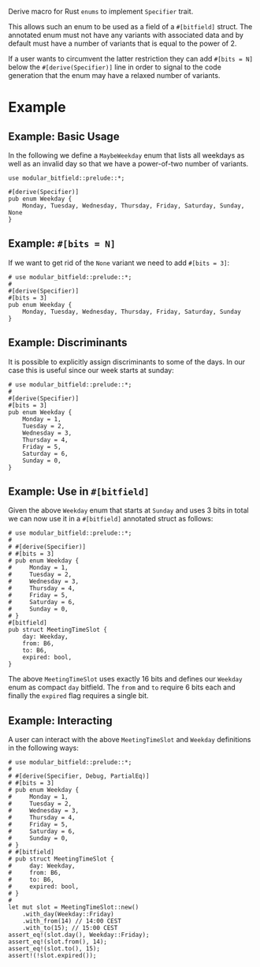 Derive macro for Rust `enums` to implement `Specifier` trait.

This allows such an enum to be used as a field of a `#[bitfield]` struct.
The annotated enum must not have any variants with associated data and
by default must have a number of variants that is equal to the power of 2.

If a user wants to circumvent the latter restriction they can add
`#[bits = N]` below the `#[derive(Specifier)]` line in order to
signal to the code generation that the enum may have a relaxed number
of variants.

# Example

## Example: Basic Usage

In the following we define a `MaybeWeekday` enum that lists all weekdays
as well as an invalid day so that we have a power-of-two number of variants.

```
use modular_bitfield::prelude::*;

#[derive(Specifier)]
pub enum Weekday {
    Monday, Tuesday, Wednesday, Thursday, Friday, Saturday, Sunday, None
}
```

## Example: `#[bits = N]`

If we want to get rid of the `None` variant we need to add `#[bits = 3]`:

```
# use modular_bitfield::prelude::*;
#
#[derive(Specifier)]
#[bits = 3]
pub enum Weekday {
    Monday, Tuesday, Wednesday, Thursday, Friday, Saturday, Sunday
}
```

## Example: Discriminants

It is possible to explicitly assign discriminants to some of the days.
In our case this is useful since our week starts at sunday:

```
# use modular_bitfield::prelude::*;
#
#[derive(Specifier)]
#[bits = 3]
pub enum Weekday {
    Monday = 1,
    Tuesday = 2,
    Wednesday = 3,
    Thursday = 4,
    Friday = 5,
    Saturday = 6,
    Sunday = 0,
}
```

## Example: Use in `#[bitfield]`

Given the above `Weekday` enum that starts at `Sunday` and uses 3 bits in total
we can now use it in a `#[bitfield]` annotated struct as follows:

```
# use modular_bitfield::prelude::*;
#
# #[derive(Specifier)]
# #[bits = 3]
# pub enum Weekday {
#     Monday = 1,
#     Tuesday = 2,
#     Wednesday = 3,
#     Thursday = 4,
#     Friday = 5,
#     Saturday = 6,
#     Sunday = 0,
# }
#[bitfield]
pub struct MeetingTimeSlot {
    day: Weekday,
    from: B6,
    to: B6,
    expired: bool,
}
```

The above `MeetingTimeSlot` uses exactly 16 bits and defines our `Weekday` enum as
compact `day` bitfield. The `from` and `to` require 6 bits each and finally the
`expired` flag requires a single bit.

## Example: Interacting

A user can interact with the above `MeetingTimeSlot` and `Weekday` definitions in
the following ways:

```
# use modular_bitfield::prelude::*;
#
# #[derive(Specifier, Debug, PartialEq)]
# #[bits = 3]
# pub enum Weekday {
#     Monday = 1,
#     Tuesday = 2,
#     Wednesday = 3,
#     Thursday = 4,
#     Friday = 5,
#     Saturday = 6,
#     Sunday = 0,
# }
# #[bitfield]
# pub struct MeetingTimeSlot {
#     day: Weekday,
#     from: B6,
#     to: B6,
#     expired: bool,
# }
#
let mut slot = MeetingTimeSlot::new()
    .with_day(Weekday::Friday)
    .with_from(14) // 14:00 CEST
    .with_to(15); // 15:00 CEST
assert_eq!(slot.day(), Weekday::Friday);
assert_eq!(slot.from(), 14);
assert_eq!(slot.to(), 15);
assert!(!slot.expired());
```
